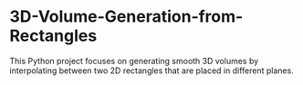 # 3D-Volume-Generation-from-Rectangles
This Python project focuses on generating smooth 3D volumes by interpolating between two 2D rectangles that are placed in different planes. 
